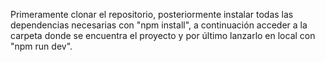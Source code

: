 Primeramente clonar el repositorio, posteriormente instalar todas las dependencias necesarias con "npm install", a continuación acceder a la carpeta donde se encuentra el proyecto y por último lanzarlo en local con "npm run dev".
